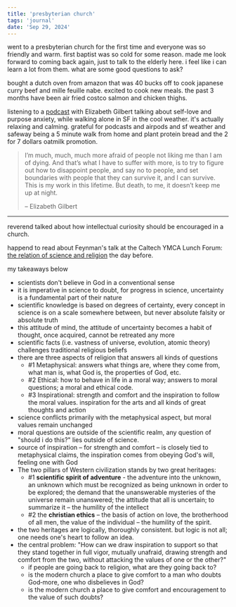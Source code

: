 ```yaml
---
title: 'presbyterian church'
tags: 'journal'
date: 'Sep 29, 2024'
---
```


went to a presbyterian church for the first time and everyone was so friendly and warm. first baptist was so cold for some reason. made me look forward to coming back again, just to talk to the elderly here. i feel like i can learn a lot from them. what are some good questions to ask?

bought a dutch oven from amazon that was 40 bucks off to cook japanese curry beef and mille feuille nabe. excited to cook new meals. the past 3 months have been air fried costco salmon and chicken thighs.

listening to a [podcast](https://tim.blog/2024/09/26/elizabeth-gilbert-2/) with Elizabeth Gilbert talking about self-love and purpose anxiety, while walking alone in SF in the cool weather. it's actually relaxing and calming. grateful for podcasts and airpods and sf weather and safeway being a 5 minute walk from home and plant protein bread and the 2 for 7 dollars oatmilk promotion.

> I’m much, much, much more afraid of people not liking me than I am of dying. And that’s what I have to suffer with more, is to try to figure out how to disappoint people, and say no to people, and set boundaries with people that they can survive it, and I can survive. This is my work in this lifetime. But death, to me, it doesn’t keep me up at night.
>
> – Elizabeth Gilbert

---

reverend talked about how intellectual curiosity should be encouraged in a church.

happend to read about Feynman's talk at the Caltech YMCA Lunch Forum: [the relation of science and religion](https://calteches.library.caltech.edu/49/2/Religion.htm) the day before.

my takeaways below

- scientists don't believe in God in a conventional sense
- it is imperative in science to doubt, for progress in science, uncertainty is a fundamental part of their nature
- scientific knowledge is based on degrees of certainty, every concept in science is on a scale somewhere between, but never absolute falsity or absolute truth
- this attitude of mind, the attitude of uncertainty becomes a habit of thought, once acquired, cannot be retreated any more
- scientific facts (i.e. vastness of universe, evolution, atomic theory) challenges traditional religious beliefs
- there are three aspects of religion that answers all kinds of questions
  - \#1 Metaphysical: answers what things are, where they come from, what man is, what God is, the properties of God, etc.
  - \#2 Ethical: how to behave in life in a moral way; answers to moral questions; a moral and ethical code.
  - \#3 Inspirational: strength and comfort and the inspiration to follow the moral values. inspiration for the arts and all kinds of great thoughts and action
- science conflicts primarily with the metaphysical aspect, but moral values remain unchanged
- moral questions are outside of the scientific realm, any question of "should i do this?" lies outside of science.
- source of inspiration – for strength and comfort – is closely tied to metaphysical claims, the inspiration comes from obeying God's will, feeling one with God
- The two pillars of Western civilization stands by two great heritages:
  - \#1 **scientific spirit of adventure** - the adventure into the unknown, an unknown which must be recognized as being unknown in order to be explored; the demand that the unanswerable mysteries of the universe remain unanswered; the attitude that all is uncertain; to summarize it – the humility of the intellect
  - \#2 the **christian ethics** – the basis of action on love, the brotherhood of all men, the value of the individual – the humility of the spirit.
- the two heritages are logically, thoroughly consistent. but logic is not all; one needs one's heart to follow an idea.
- the central problem: "How can we draw inspiration to support so that they stand together in full vigor, mutually unafraid, drawing strength and comfort from the two, without attacking the values of one or the other?"
  - if people are going back to religion, what are they going back to?
  - is the modern church a place to give comfort to a man who doubts God‑more, one who disbelieves in God?
  - is the modern church a place to give comfort and encouragement to the value of such doubts?
